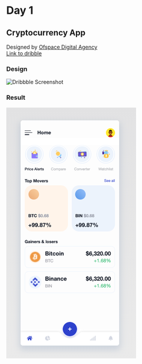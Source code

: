 # Day 1

## Cryptocurrency App

Designed by [Ofspace Digital Agency](https://dribbble.com/ofspacedesign)<br>
[Link to dribble](https://dribbble.com/shots/15440405-Cryptocurrency-App-I-Ofspace/attachments/7210105?mode=media)

### Design

![Dribbble Screenshot](https://cdn.dribbble.com/users/2125046/screenshots/15440405/media/1fbceabfef899736993a01d32e590fc5.png)

### Result

![Result Screenshot](./Screenshot.png)

